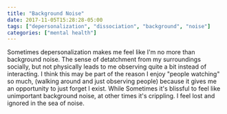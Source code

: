 ```yaml
---
title: "Background Noise"
date: 2017-11-05T15:28:28-05:00
tags: ["depersonalization", "dissociation", "background", "noise"]
categories: ["mental health"]
---
```


Sometimes depersonalization makes me feel like I'm no more than background
noise. The sense of detatchment from my surroundings socially, but not
physically leads to me observing quite a bit instead of interacting. I think
this may be part of the reason I enjoy "people watching" so much, (walking
around and just observing people) because it gives me an opportunity to just
forget I exist. While Sometimes it's blissful to feel like unimportant
background noise, at other times it's crippling. I feel lost and ignored in the
sea of noise.